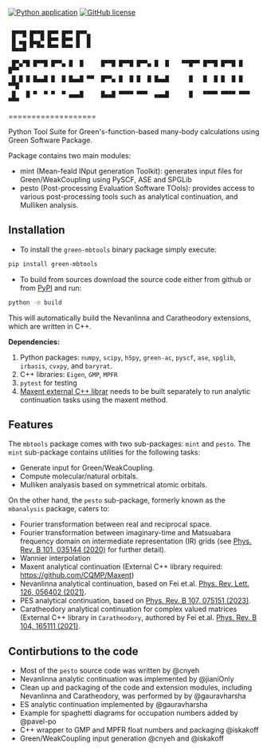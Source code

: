 [![Python application](https://github.com/Green-Phys/MB_analysis/actions/workflows/python-app.yml/badge.svg)](https://github.com/Green-Phys/MB_analysis/actions/workflows/python-app.yml)
[![GitHub license](https://img.shields.io/github/license/Green-Phys/green-mbpt?cacheSeconds=3600&color=informational&label=License)](./LICENSE)

```

 █▀▀█ █▀▀█ █▀▀ █▀▀ █▀▀▄
 █ ▄▄ █▄▄▀ █▀▀ █▀▀ █  █
 █▄▄█ ▀ ▀▀ ▀▀▀ ▀▀▀ ▀  ▀

 █▀▄▀█ █▀▀█ █▀▀▄ █  █     █▀▀█ █▀▀█ █▀▀▄ █  █ 　 ▀▀█▀▀ █▀▀█ █▀▀█ █   █▀▀
 █ █ █ █▄▄█ █  █ █▄▄█ ▀▀  █▀▀▄ █  █ █  █ █▄▄█ 　   █   █  █ █  █ █   ▀▀█
 █   █ ▀  ▀ ▀  ▀ ▄▄▄█     █▄▄█ ▀▀▀▀ ▀▀▀  ▄▄▄█ 　   █   ▀▀▀▀ ▀▀▀▀ ▀▀▀ ▀▀▀

```

===================

Python Tool Suite for Green's-function-based many-body calculations using Green Software Package.

Package contains two main modules:

   - mint (Mean-feald INput generation Toolkit): generates input files for Green/WeakCoupling using PySCF, ASE and SPGLib 
   - pesto (Post-processing Evaluation Software TOols): provides access to various post-processing tools such as analytical continuation, and Mulliken analysis.
  
Installation
----------
*  To install the `green-mbtools` binary package simply execute:
  ```bash
  pip install green-mbtools
  ```

*  To build from sources download the source code either from github or from [PyPI](https://pypi.org/project/green-mbtools/#files) and run:
  ```bash
  python -m build
  ```

  This will automatically build the Nevanlinna and Caratheodory extensions, which are written in C++.

**Dependencies:**
1. Python packages: `numpy`, `scipy`, `h5py`, `green-ac`, `pyscf`, `ase`, `spglib`, `irbasis`, `cvxpy`, and `baryrat`.
2. C++ libraries: `Eigen`, `GMP`, `MPFR`
3. `pytest` for testing
4. [Maxent external C++ librar](https://github.com/CQMP/Maxent) needs to be built separately to run analytic continuation tasks using the maxent method.

Features
----------
The `mbtools` package comes with two sub-packages: `mint` and `pesto`. The `mint` sub-package contains utilities for the following tasks:
* Generate input for Green/WeakCoupling.
* Compute molecular/natural orbitals.
* Mulliken analyasis based on symmetrical atomic orbitals.

On the other hand, the `pesto` sub-package, formerly known as the `mbanalysis` package, caters to:
* Fourier transformation between real and reciprocal space.
* Fourier transformation between imaginary-time and Matsuabara frequency domain on intermediate representation (IR) grids (see [Phys. Rev. B 101, 035144 (2020)](https://journals.aps.org/prb/abstract/10.1103/PhysRevB.101.035144) for further detail).
* Wannier interpolation
* Maxent analytical continuation (External C++ library required: https://github.com/CQMP/Maxent) 
* Nevanlinna analytical continuation, based on Fei et.al. [Phys. Rev. Lett. 126, 056402 (2021)](https://journals.aps.org/prl/abstract/10.1103/PhysRevLett.126.056402).
* PES analytical continuation, based on [Phys. Rev. B 107, 075151 (2023)](https://journals.aps.org/prb/abstract/10.1103/PhysRevB.107.075151).
* Caratheodory analytical continuation for complex valued matrices (External C++ library in `Caratheodory`, authored by Fei et.al. [Phys. Rev. B 104, 165111 (2021)](https://journals.aps.org/prb/abstract/10.1103/PhysRevB.104.165111).


Contirbutions to the code
-----------
* Most of the `pesto` source code was written by @cnyeh
* Nevanlinna analytic continuation was implemented by @jianiOnly
* Clean up and packaging of the code and extension modules, including Nevanlinna and Caratheodory, was performed by by @gauravharsha
* ES analytic continuation implemented by @gauravharsha
* Example for spaghetti diagrams for occupation numbers added by @pavel-po
* C++ wrapper to GMP and MPFR float numbers and packaging @iskakoff
* Green/WeakCoupling input generation @cnyeh and @iskakoff
